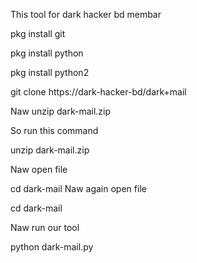 This tool for dark hacker bd membar

pkg install git

pkg install python

pkg install python2


git clone https://dark-hacker-bd/dark+mail


Naw unzip dark-mail.zip

So run this command

unzip dark-mail.zip


Naw open file 

cd dark-mail
Naw again open file 

cd dark-mail

Naw run our tool

python dark-mail.py

